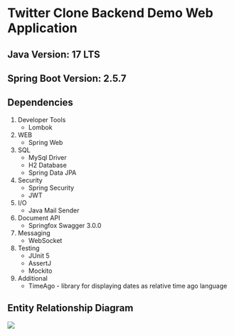 # Twitter Clone Backend Demo Web Application


Java Version: 17 LTS
---------------------------------------

Spring Boot Version: 2.5.7
---------------------------------------

Dependencies
---------------------------------------
1. Developer Tools
    - Lombok
2. WEB
    - Spring Web
3. SQL
    - MySql Driver
    - H2 Database
    - Spring Data JPA
4. Security
    - Spring Security
    - JWT
5. I/O
    - Java Mail Sender
6. Document API
    - Springfox Swagger 3.0.0
7. Messaging
    - WebSocket
8. Testing
    - JUnit 5
    - AssertJ
    - Mockito
9. Additional
    - TimeAgo - library for displaying dates as relative time ago language

Entity Relationship Diagram
---------------------------------------

<img src = “readme-images/twitter-clone-architecture.png” width = _ height =_>
